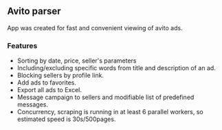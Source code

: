## Avito parser
App was created for fast and convenient viewing of avito ads.

### Features
+ Sorting by date, price, seller's parameters
+ Including/excluding specific words from title and description of an ad.
+ Blocking sellers by profile link.
+ Add ads to favorites.
+ Export all ads to Excel.
+ Message campaign to sellers and modifiable list of predefined messages.
+ Concurrency, scraping is running in at least 6 parallel workers, so estimated speed is 30s/500pages. 
